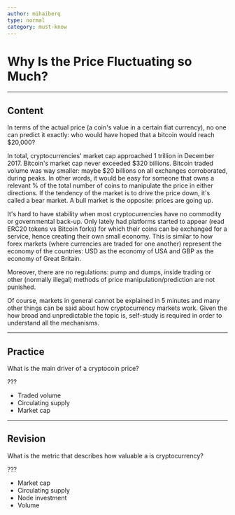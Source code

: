 ```yaml
---
author: mihaiberq
type: normal
category: must-know
---
```


# Why Is the Price Fluctuating so Much?


---

## Content

In terms of the actual price (a coin's value in a certain fiat currency), no one can predict it exactly: who would have hoped that a bitcoin would reach $20,000?

In total, cryptocurrencies' market cap approached 1 trillion in December 2017. Bitcoin's market cap never exceeded $320 billions. Bitcoin traded volume was way smaller: maybe $20 billions on all exchanges corroborated, during peaks. In other words, it would be easy for someone that owns a relevant % of the total number of coins to manipulate the price in either directions. If the tendency of the market is to drive the price down, it's called a bear market. A bull market is the opposite: prices are going up.

It's hard to have stability when most cryptocurrencies have no commodity or governmental back-up. Only lately had platforms started to appear (read ERC20 tokens vs Bitcoin forks) for which their coins can be exchanged for a service, hence creating their own small economy. This is similar to how forex markets (where currencies are traded for one another) represent the economy of the countries: USD as the economy of USA and GBP as the economy of Great Britain.

Moreover, there are no regulations: pump and dumps, inside trading or other (normally illegal) methods of price manipulation/prediction are not punished.

Of course, markets in general cannot be explained in 5 minutes and many other things can be said about how cryptocurrency markets work. Given the how broad and unpredictable the topic is, self-study is required in order to understand all the mechanisms.


---

## Practice

What is the main driver of a cryptocoin price?

???

- Traded volume
- Circulating supply
- Market cap


---

## Revision

What is the metric that describes how valuable a is cryptocurrency?

???

- Market cap
- Circulating supply
- Node investment
- Volume
